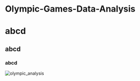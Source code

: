 # Olympic-Games-Data-Analysis

# abcd
## abcd
### abcd
![olympic_analysis](https://user-images.githubusercontent.com/108218856/230786705-777f3111-e061-4adc-8b4f-e5333c6fd652.PNG)
